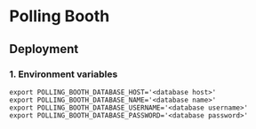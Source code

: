 # Polling Booth

## Deployment

### 1. Environment variables
```shell
export POLLING_BOOTH_DATABASE_HOST='<database host>'
export POLLING_BOOTH_DATABASE_NAME='<database name>'
export POLLING_BOOTH_DATABASE_USERNAME='<database username>'
export POLLING_BOOTH_DATABASE_PASSWORD='<database password>'
```
